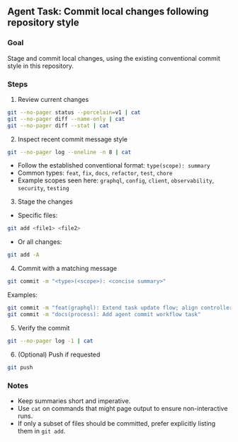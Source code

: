 ## Agent Task: Commit local changes following repository style

### Goal
Stage and commit local changes, using the existing conventional commit style in this repository.

### Steps
1) Review current changes
```bash
git --no-pager status --porcelain=v1 | cat
git --no-pager diff --name-only | cat
git --no-pager diff --stat | cat
```

2) Inspect recent commit message style
```bash
git --no-pager log --oneline -n 8 | cat
```
- Follow the established conventional format: `type(scope): summary`
- Common types: `feat`, `fix`, `docs`, `refactor`, `test`, `chore`
- Example scopes seen here: `graphql`, `config`, `client`, `observability`, `security`, `testing`

3) Stage the changes
- Specific files:
```bash
git add <file1> <file2>
```
- Or all changes:
```bash
git add -A
```

4) Commit with a matching message
```bash
git commit -m "<type>(<scope>): <concise summary>"
```
Examples:
```bash
git commit -m "feat(graphql): Extend task update flow; align controller/service"
git commit -m "docs(process): Add agent commit workflow task"
```

5) Verify the commit
```bash
git --no-pager log -1 | cat
```

6) (Optional) Push if requested
```bash
git push
```

### Notes
- Keep summaries short and imperative.
- Use `cat` on commands that might page output to ensure non-interactive runs.
- If only a subset of files should be committed, prefer explicitly listing them in `git add`.
